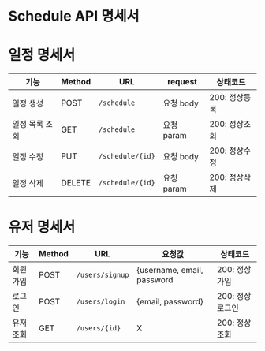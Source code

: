 # Schedule API 명세서

# 일정 명세서
| 기능    | Method | URL                   | request          | 상태코드    |
| ----- | ------ | --------------------- | -------------- | ------------ |
| 일정 생성 | POST   | `/schedule` | 요청 body  | 200: 정상등록 |
| 일정 목록 조회 | GET    | `/schedule`      | 요청 param | 200: 정상조회 |
| 일정 수정 | PUT    | `/schedule/{id}` | 요청 body  | 200: 정상수정 |
| 일정 삭제 | DELETE | `/schedule/{id}` | 요청 param     | 200: 정상삭제 |

# 유저 명세서
| 기능    | Method | URL                   | 요청값          | 상태코드    |
| ----- | ------ | --------------------- | -------------- | ------------ |
| 회원가입 | POST   | `/users/signup` | {username, email, password  | 200: 정상가입 |
| 로그인 | POST    | `/users/login`   | {email, password} | 200: 정상로그인 |
| 유저 조회 | GET    | `/users/{id}` |   X          | 200: 정상조회 |
